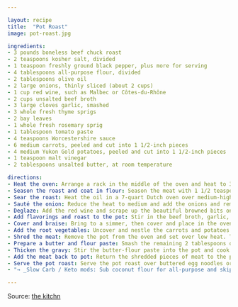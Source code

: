 ```yaml
---

layout: recipe
title:  "Pot Roast"
image: pot-roast.jpg

ingredients:
- 3 pounds boneless beef chuck roast
- 2 teaspoons kosher salt, divided
- 1 teaspoon freshly ground black pepper, plus more for serving
- 4 tablespoons all-purpose flour, divided
- 2 tablespoons olive oil
- 2 large onions, thinly sliced (about 2 cups)
- 1 cup red wine, such as Malbec or Côtes-du-Rhône
- 2 cups unsalted beef broth
- 3 large cloves garlic, smashed
- 3 whole fresh thyme sprigs
- 2 bay leaves
- 1 whole fresh rosemary sprig
- 1 tablespoon tomato paste
- 4 teaspoons Worcestershire sauce
- 6 medium carrots, peeled and cut into 1 1/2-inch pieces
- 4 medium Yukon Gold potatoes, peeled and cut into 1 1/2-inch pieces
- 1 teaspoon malt vinegar
- 2 tablespoons unsalted butter, at room temperature

directions:
- Heat the oven: Arrange a rack in the middle of the oven and heat to 325°F.
- Season the roast and coat in flour: Season the meat with 1 1/2 teaspoons of the salt and the pepper. Sprinkle 2 tablespoons of the flour over the entire roast until evenly coated.
- Sear the roast: Heat the oil in a 7-quart Dutch oven over medium-high heat until shimmering. Add the roast and brown on all sides, including the ends, until you have a deep golden sear, about 5 minutes per side. Transfer the roast to a large plate and set aside.
- Sauté the onion: Reduce the heat to medium and add the onions and remaining 1/2 teaspoon salt. Sauté until softened and beginning to brown around the edges, about 4 minutes.
- Deglaze: Add the red wine and scrape up the beautiful browned bits on the bottom of the pan.
- Add flavorings and roast to the pot: Stir in the beef broth, garlic, whole thyme sprigs, bay leaves, whole rosemary sprig, tomato paste, and Worcestershire sauce. Return the meat and any juices to the pot.
- Cover and braise: Bring to a simmer, then cover and place in the oven. Braise for 1 hour and 45 minutes. The meat should appear tender, but will not be falling apart yet.
- Add the root vegetables: Uncover and nestle the carrots and potatoes into the braising liquid around the roast. Cover again, return to the oven, and braise until the roast pulls apart easily and the vegetables are tender but not mushy, for 1 1/2 to 2 hours more.
- Shred the meat: Remove the pot from the oven and set over low heat. Transfer the roast to a large bowl and shred into large pieces with 2 forks; set aside. Remove and discard the herb stems and bay leaves.
- Prepare a butter and flour paste: Smash the remaining 2 tablespoons of flour with the butter together in a small bowl with a spatula until it forms a thick paste.
- Thicken the gravy: Stir the butter-flour paste into the pot and cook for 3 minutes to remove raw flour taste and thicken the gravy, making sure the liquid does not boil. Stir in the vinegar.
- Add the meat back to pot: Return the shredded pieces of meat to the pot and gently stir to coat in the gravy.
- Serve the pot roast: Serve the pot roast over buttered egg noodles or with crusty bread. Top with a few grinds of black pepper and chopped thyme and rosemary.
- "→ _Slow Carb / Keto mods: Sub coconut flour for all-purpose and skip thickening; Sub turnips or another slow carb vegetable for potatoes._"

---
```


Source: [the kitchn](https://www.thekitchn.com/how-to-cook-pot-roast-242522)
